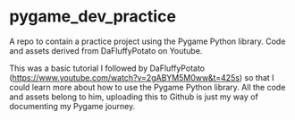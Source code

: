 # pygame_dev_practice
A repo to contain a practice project using the Pygame Python library. Code and assets derived from DaFluffyPotato on Youtube.

This was a basic tutorial I followed by DaFluffyPotato (https://www.youtube.com/watch?v=2gABYM5M0ww&t=425s) so that I could learn more about how to use the Pygame Python library. All the code and assets belong to him, uploading this to Github is just my way of documenting my Pygame journey.

